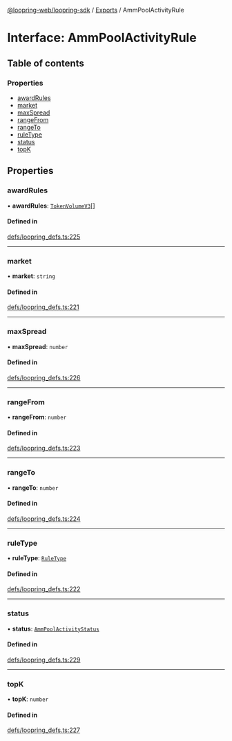 [@loopring-web/loopring-sdk](../README.md) / [Exports](../modules.md) / AmmPoolActivityRule

# Interface: AmmPoolActivityRule

## Table of contents

### Properties

- [awardRules](AmmPoolActivityRule.md#awardrules)
- [market](AmmPoolActivityRule.md#market)
- [maxSpread](AmmPoolActivityRule.md#maxspread)
- [rangeFrom](AmmPoolActivityRule.md#rangefrom)
- [rangeTo](AmmPoolActivityRule.md#rangeto)
- [ruleType](AmmPoolActivityRule.md#ruletype)
- [status](AmmPoolActivityRule.md#status)
- [topK](AmmPoolActivityRule.md#topk)

## Properties

### awardRules

• **awardRules**: [`TokenVolumeV3`](TokenVolumeV3.md)[]

#### Defined in

[defs/loopring_defs.ts:225](https://github.com/Loopring/loopring_sdk/blob/24fdf4c/src/defs/loopring_defs.ts#L225)

___

### market

• **market**: `string`

#### Defined in

[defs/loopring_defs.ts:221](https://github.com/Loopring/loopring_sdk/blob/24fdf4c/src/defs/loopring_defs.ts#L221)

___

### maxSpread

• **maxSpread**: `number`

#### Defined in

[defs/loopring_defs.ts:226](https://github.com/Loopring/loopring_sdk/blob/24fdf4c/src/defs/loopring_defs.ts#L226)

___

### rangeFrom

• **rangeFrom**: `number`

#### Defined in

[defs/loopring_defs.ts:223](https://github.com/Loopring/loopring_sdk/blob/24fdf4c/src/defs/loopring_defs.ts#L223)

___

### rangeTo

• **rangeTo**: `number`

#### Defined in

[defs/loopring_defs.ts:224](https://github.com/Loopring/loopring_sdk/blob/24fdf4c/src/defs/loopring_defs.ts#L224)

___

### ruleType

• **ruleType**: [`RuleType`](../enums/RuleType.md)

#### Defined in

[defs/loopring_defs.ts:222](https://github.com/Loopring/loopring_sdk/blob/24fdf4c/src/defs/loopring_defs.ts#L222)

___

### status

• **status**: [`AmmPoolActivityStatus`](../enums/AmmPoolActivityStatus.md)

#### Defined in

[defs/loopring_defs.ts:229](https://github.com/Loopring/loopring_sdk/blob/24fdf4c/src/defs/loopring_defs.ts#L229)

___

### topK

• **topK**: `number`

#### Defined in

[defs/loopring_defs.ts:227](https://github.com/Loopring/loopring_sdk/blob/24fdf4c/src/defs/loopring_defs.ts#L227)
